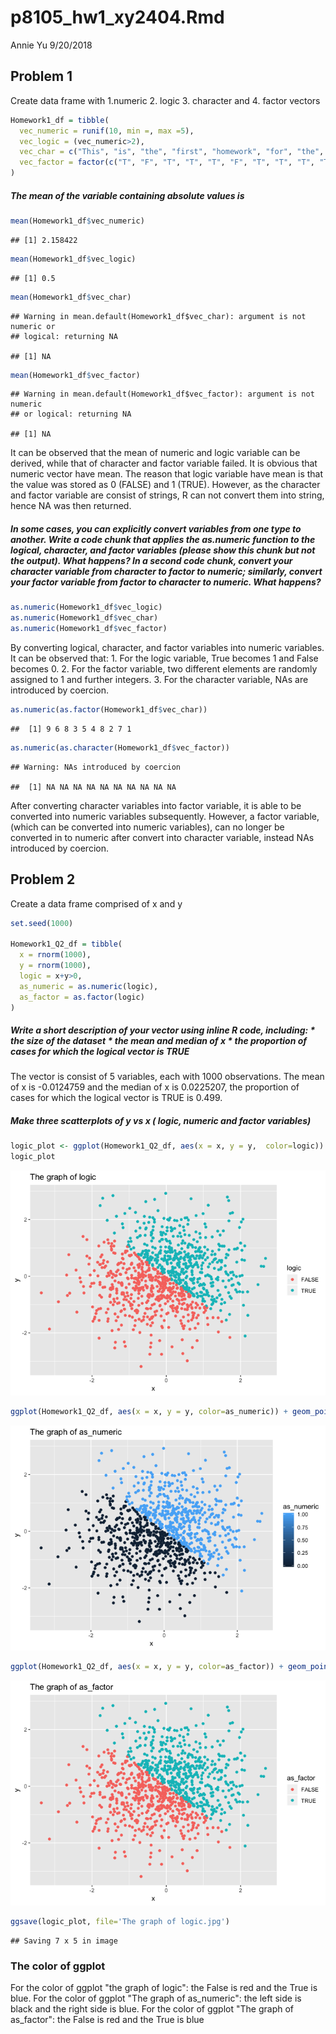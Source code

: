 p8105\_hw1\_xy2404.Rmd
================
Annie Yu
9/20/2018

Problem 1
---------

Create data frame with 1.numeric 2. logic 3. character and 4. factor vectors

``` r
Homework1_df = tibble(
  vec_numeric = runif(10, min =, max =5),
  vec_logic = (vec_numeric>2),
  vec_char = c("This", "is", "the", "first", "homework", "for", "the", "data", "Science", "class"), 
  vec_factor = factor(c("T", "F", "T", "T", "T", "F", "T", "T", "T", "T"))
)
```

##### The mean of the variable containing absolute values is

``` r
mean(Homework1_df$vec_numeric)
```

    ## [1] 2.158422

``` r
mean(Homework1_df$vec_logic)
```

    ## [1] 0.5

``` r
mean(Homework1_df$vec_char)
```

    ## Warning in mean.default(Homework1_df$vec_char): argument is not numeric or
    ## logical: returning NA

    ## [1] NA

``` r
mean(Homework1_df$vec_factor)
```

    ## Warning in mean.default(Homework1_df$vec_factor): argument is not numeric
    ## or logical: returning NA

    ## [1] NA

It can be observed that the mean of numeric and logic variable can be derived, while that of character and factor variable failed. It is obvious that numeric vector have mean. The reason that logic variable have mean is that the value was stored as 0 (FALSE) and 1 (TRUE). However, as the character and factor variable are consist of strings, R can not convert them into string, hence NA was then returned.

##### In some cases, you can explicitly convert variables from one type to another. Write a code chunk that applies the as.numeric function to the logical, character, and factor variables (please show this chunk but not the output). What happens? In a second code chunk, convert your character variable from character to factor to numeric; similarly, convert your factor variable from factor to character to numeric. What happens?

``` r
as.numeric(Homework1_df$vec_logic)
as.numeric(Homework1_df$vec_char)
as.numeric(Homework1_df$vec_factor)
```

By converting logical, character, and factor variables into numeric variables. It can be observed that: 1. For the logic variable, True becomes 1 and False becomes 0. 2. For the factor variable, two different elements are randomly assigned to 1 and further integers. 3. For the character variable, NAs are introduced by coercion.

``` r
as.numeric(as.factor(Homework1_df$vec_char))
```

    ##  [1] 9 6 8 3 5 4 8 2 7 1

``` r
as.numeric(as.character(Homework1_df$vec_factor))
```

    ## Warning: NAs introduced by coercion

    ##  [1] NA NA NA NA NA NA NA NA NA NA

After converting character variables into factor variable, it is able to be converted into numeric variables subsequently. However, a factor variable, (which can be converted into numeric variables), can no longer be converted in to numeric after convert into character variable, instead NAs introduced by coercion.

Problem 2
---------

Create a data frame comprised of x and y

``` r
set.seed(1000)

Homework1_Q2_df = tibble(
  x = rnorm(1000),
  y = rnorm(1000),
  logic = x+y>0,
  as_numeric = as.numeric(logic),
  as_factor = as.factor(logic)
)
```

##### Write a short description of your vector using inline R code, including: \* the size of the dataset \* the mean and median of x \* the proportion of cases for which the logical vector is TRUE

The vector is consist of 5 variables, each with 1000 observations. The mean of x is -0.0124759 and the median of x is 0.0225207, the proportion of cases for which the logical vector is TRUE is 0.499.

##### Make three scatterplots of y vs x ( logic, numeric and factor variables)

``` r
logic_plot <- ggplot(Homework1_Q2_df, aes(x = x, y = y,  color=logic)) + geom_point() + ggtitle('The graph of logic')
logic_plot
```

![](p8105_hw1_xy2404_files/figure-markdown_github/unnamed-chunk-4-1.png)

``` r
ggplot(Homework1_Q2_df, aes(x = x, y = y, color=as_numeric)) + geom_point() + ggtitle('The graph of as_numeric')
```

![](p8105_hw1_xy2404_files/figure-markdown_github/unnamed-chunk-4-2.png)

``` r
ggplot(Homework1_Q2_df, aes(x = x, y = y, color=as_factor)) + geom_point() + ggtitle('The graph of as_factor')
```

![](p8105_hw1_xy2404_files/figure-markdown_github/unnamed-chunk-4-3.png)

``` r
ggsave(logic_plot, file='The graph of logic.jpg')
```

    ## Saving 7 x 5 in image

### The color of ggplot

For the color of ggplot "the graph of logic": the False is red and the True is blue. For the color of ggplot "The graph of as\_numeric": the left side is black and the right side is blue. For the color of ggplot "The graph of as\_factor": the False is red and the True is blue
